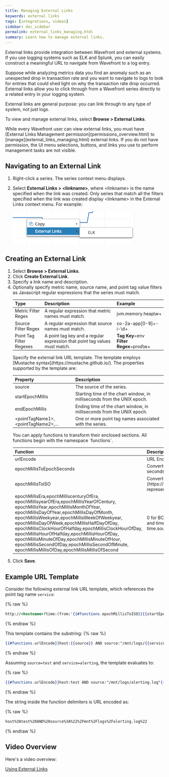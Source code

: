 ```yaml
---
title: Managing External Links
keywords: external links
tags: [integrations, videos]
sidebar: doc_sidebar
permalink: external_links_managing.html
summary: Learn how to manage external links.
---
```

External links provide integration between Wavefront and external systems. If you use logging systems such as ELK and Splunk, you can easily construct a meaningful URL to navigate from Wavefront to a log entry.

Suppose while analyzing metrics data you find an anomaly such as an unexpected drop in transaction rate
and you want to navigate to logs to look for entries that could shed light on why the transaction rate drop occurred. External links allow you to click through from a Wavefront series directly to a related entry in your
logging system.

External links are general purpose: you can link through to any type of system, not just logs.

To view and manage external links, select **Browse > External Links**.

<div markdown="span" class="alert alert-info" role="alert">While every Wavefront user can view external links, you must have [External Links Management permission](permissions_overview.html) to [manage](external_links_managing.html) external links. If you do not have permission, the UI menu selections, buttons, and links you use to perform management tasks are not visible.</div>

## Navigating to an External Link

1. Right-click a series. The series context menu displays.
1. Select **External Links > \<linkname\>**, where \<linkname\> is the name specified when the link was created. Only series that match all the filters specified when the link was created display \<linkname\> in the External Links context menu. For example:

   ![External links](images/elk_external_link.png)

## Creating an External Link

1. Select **Browse > External Links**.
1. Click **Create External Link**.
1. Specify a link name and description.
1. Optionally specify metric name, source name, and point tag value filters as Javascript regular expressions that the series must match.
    <table>
    <colgroup>
    <col width="20%" />
    <col width="50%" />
    <col width="30%" />
    </colgroup>
    <thead>
    <tr><th>Type</th><th>Description</th><th>Example</th></tr>
    </thead>
    <tbody>
    <tr>
    <td>Metric Filter Regex</td>
    <td>A regular expression that metric names must match.</td>
    <td>jvm.memory.heap\w+</td>
    </tr>
    <tr>
    <td>Source Filter Regex</td>
    <td>A regular expression that source names must match.</td>
    <td>co-2a-app[0-9]+-i-\d+</td>
    </tr>
    <tr>
    <td>Point Tag Filter Regexes</td>
    <td>A point tag key and a regular expression that point tag values must match.</td>
    <td><strong>Tag Key</strong>=env<br/><strong>Filter Regex</strong>=prod\w+</td></tr></tbody></table>
    Specify the external link URL template. The template employs [Mustache syntax](https://mustache.github.io/). The properties supported by the template are:
    <table>
    <thead>
    <tr><th width="40%">Property</th><th width="60%">Description</th></tr>
    </thead>
    <tbody>
    <tr>
    <td>source</td>
    <td>The source of the series.</td>
    </tr>
    <tr>
    <td>startEpochMillis</td>
    <td>Starting time of the chart window, in milliseconds from the UNIX epoch.</td>
    </tr>
    <tr>
    <td>endEpochMillis</td>
    <td>Ending time of the chart window, in milliseconds from the UNIX epoch.</td>
    </tr>
    <tr>
    <td>&lt;pointTagName1&gt;, &lt;pointTagName2&gt;,...</td>
    <td>One or more point tag names associated with the series.</td>
    </tr>
    </tbody>
    </table>
    You can apply functions to transform their enclosed sections. All functions begin with the namespace `functions`.
    <table>
    <thead>
    <tr><th width="60%">Function</th><th width="40%">Description</th></tr>
    </thead>
    <tbody>
    <tr>
    <td>urlEncode</td>
    <td>URL Encoder</td>
    </tr>
    <tr>
    <td>epochMillisToEpochSeconds</td>
    <td>Converts epoch milliseconds to epoch seconds.</td>
    </tr>
    <tr>
    <td>epochMillisToISO</td>
    <td markdown="span">Converts epoch milliseconds to an [ISO8601](https://en.wikipedia.org/wiki/ISO_8601#Dates) representation.</td>
    </tr>
    <tr>
    <td>epochMillisEra,epochMilliscenturyOfEra,
     epochMillisyearOfEra,epochMillisYearOfCentury,
     epochMillisYear,epochMillisMonthOfYear,
     epochMillisDayOfYear,epochMillisDayOfMonth,
     epochMillisWeekyear,epochMillisWeekOfWeekyear,
     epochMillisDayOfWeek,epochMillisHalfDayOfDay,
     epochMillisClockHourOfHalfday,epochMillisClockHourOfDay,
     epochMillisHourOfHalfday,epochMillisHourOfDay,
     epochMillisMinuteOfDay,epochMillisMinuteOfHour,
     epochMillisSecondOfDay,epochMillisSecondOfMinute,
     epochMillisMillisOfDay,epochMillisMillisOfSecond
    </td>
    <td markdown="span">
    0 for BC, 1 for AD. See [Joda-Time - Java date and time API](http://joda-time.sourceforge.net/field.html).
    </td>
    </tr>
    </tbody>
    </table>
1. Click **Save**.

## Example URL Template

Consider the following external link URL template, which references the point tag name `service`:

{% raw %}
```handlebars
http://<hostname>?time:(from:'{{#functions.epochMillisToISO}}{{startEpochMillis}}{{/functions.epochMillisToISO}}',to:'{{#functions.epochMillisToISO}}{{endEpochMillis}}{{/functions.epochMillisToISO}}'))&{{#functions.urlEncode}}host:{{source}} AND source:"/mnt/logs/{{service}}.log"{{/functions.urlEncode}}'))
```
{% endraw %}

This template contains the substring:
{% raw %}
```handlebars
{{#functions.urlEncode}}host:{{source}} AND source:"/mnt/logs/{{service}}.log"{{/functions.urlEncode}}
```
{% endraw %}

Assuming `source=test` and `service=alerting`, the template evaluates to:

{% raw %}
```handlebars
{{#functions.urlEncode}}host:test AND source:"/mnt/logs/alerting.log"{{/functions.urlEncode}}
```
{% endraw %}

The string inside the function delimiters is URL encoded as:

{% raw %}
```handlebars
host%3Atest%20AND%20source%3A%22%2Fmnt%2Flogs%2Falerting.log%22
```
{% endraw %}

## Video Overview

Here's a video overview:

[Using External Links](https://youtu.be/oufjL7nM0LQ)
